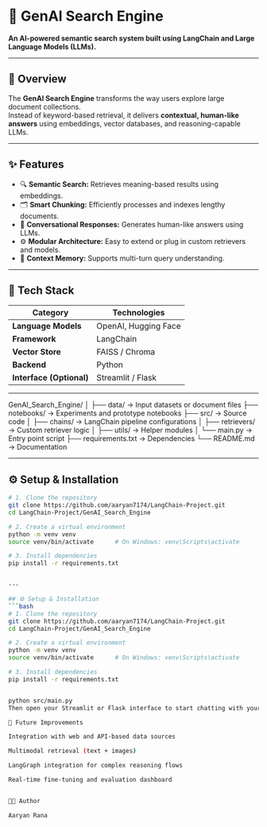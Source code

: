 # 🧠 GenAI Search Engine  
**An AI-powered semantic search system built using LangChain and Large Language Models (LLMs).**

---

## 🚀 Overview  
The **GenAI Search Engine** transforms the way users explore large document collections.  
Instead of keyword-based retrieval, it delivers **contextual, human-like answers** using embeddings, vector databases, and reasoning-capable LLMs.

---

## ✨ Features  
- 🔍 **Semantic Search:** Retrieves meaning-based results using embeddings.  
- 🗂️ **Smart Chunking:** Efficiently processes and indexes lengthy documents.  
- 💬 **Conversational Responses:** Generates human-like answers using LLMs.  
- ⚙️ **Modular Architecture:** Easy to extend or plug in custom retrievers and models.  
- 🧠 **Context Memory:** Supports multi-turn query understanding.  

---

## 🧰 Tech Stack  
| Category | Technologies |
|-----------|--------------|
| **Language Models** | OpenAI, Hugging Face |
| **Framework** | LangChain |
| **Vector Store** | FAISS / Chroma |
| **Backend** | Python |
| **Interface (Optional)** | Streamlit / Flask |

---

GenAI_Search_Engine/
│
├── data/ → Input datasets or document files
├── notebooks/ → Experiments and prototype notebooks
├── src/ → Source code
│ ├── chains/ → LangChain pipeline configurations
│ ├── retrievers/ → Custom retriever logic
│ ├── utils/ → Helper modules
│ └── main.py → Entry point script
├── requirements.txt → Dependencies
└── README.md → Documentation


---

## ⚙️ Setup & Installation  
```bash
# 1. Clone the repository
git clone https://github.com/aaryan7174/LangChain-Project.git
cd LangChain-Project/GenAI_Search_Engine

# 2. Create a virtual environment
python -m venv venv
source venv/bin/activate      # On Windows: venv\Scripts\activate

# 3. Install dependencies
pip install -r requirements.txt


---

## ⚙️ Setup & Installation  
```bash
# 1. Clone the repository
git clone https://github.com/aaryan7174/LangChain-Project.git
cd LangChain-Project/GenAI_Search_Engine

# 2. Create a virtual environment
python -m venv venv
source venv/bin/activate      # On Windows: venv\Scripts\activate

# 3. Install dependencies
pip install -r requirements.txt


python src/main.py
Then open your Streamlit or Flask interface to start chatting with your intelligent search engine.

🔮 Future Improvements

Integration with web and API-based data sources

Multimodal retrieval (text + images)

LangGraph integration for complex reasoning flows

Real-time fine-tuning and evaluation dashboard


👨‍💻 Author

Aaryan Rana
